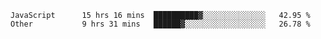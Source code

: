 
<!--
**xy406043/xy406043** is a ✨ _special_ ✨ repository because its `README.md` (this file) appears on your GitHub profile.

Here are some ideas to get you started:

- 🔭 I’m currently working on ...
- 🌱 I’m currently learning ...
- 👯 I’m looking to collaborate on ...
- 🤔 I’m looking for help with ...
- 💬 Ask me about ...
- 📫 How to reach me: ...
- 😄 Pronouns: ...
- ⚡ Fun fact: ...
-->

<!--START_SECTION:waka-->

```text
JavaScript      15 hrs 16 mins  ██████████▓░░░░░░░░░░░░░░   42.95 %
Other           9 hrs 31 mins   ██████▓░░░░░░░░░░░░░░░░░░   26.78 %
```

<!--END_SECTION:waka-->
